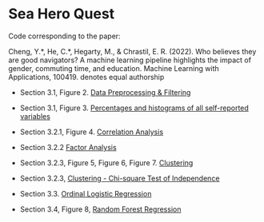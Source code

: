 # Sea Hero Quest
Code corresponding to the paper:

Cheng, Y.\*, He, C.\*, Hegarty, M., & Chrastil, E. R. (2022). Who believes they are good navigators? A machine learning pipeline highlights the impact of gender, commuting time, and education. Machine Learning with Applications, 100419. denotes equal authorship

- Section 3.1, Figure 2. [Data Preprocessing & Filtering](https://github.com/LilianYou/Sea_Hero_Quest/blob/main/Raw_UserData_PreProcessing.ipynb)

- Section 3.1, Figure 3. [Percentages and histograms of all self-reported variables](https://github.com/LilianYou/Sea_Hero_Quest/blob/main/DemographicsAnalysis_shared.ipynb)

- Section 3.2.1, Figure 4. [Correlation Analysis](https://github.com/LilianYou/Sea_Hero_Quest/blob/main/Detecting_Latent_Factors_in_Demographic_Information.ipynb)

- Section 3.2.2 [Factor Analysis](https://github.com/LilianYou/Sea_Hero_Quest/blob/main/Detecting_Latent_Factors_in_Demographic_Information.ipynb)

- Section 3.2.3, Figure 5, Figure 6, Figure 7. [Clustering](https://github.com/LilianYou/Sea_Hero_Quest/blob/main/Clustering_shared.ipynb)

- Section 3.2.3, [Clustering - Chi-square Test of Independence](https://github.com/LilianYou/Sea_Hero_Quest/blob/main/Chi_Square_Test_Cluster_shared.ipynb)

- Section 3.3. [Ordinal Logistic Regression](https://github.com/LilianYou/Sea_Hero_Quest/blob/main/Ordinal_Regression_Analysis_Shared.ipynb)

- Section 3.4, Figure 8, [Random Forest Regression](https://github.com/LilianYou/Sea_Hero_Quest/blob/main/RandomForest_Shared.ipynb)

